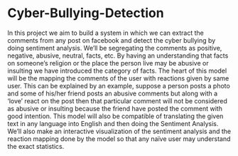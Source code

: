 # Cyber-Bullying-Detection


In this project we aim to build a system in which we can extract the comments from any post on facebook and detect the cyber bullying by doing sentiment analysis. We’ll be segregating the comments as positive, negative, abusive, neutral, facts, etc. By having an understanding that facts on someone’s religion or the place the person live may be abusive or insulting we have introduced the category of facts. The heart of this model will be the mapping the comments of the user with reactions given by same user. This can be explained by an example, suppose a person posts a photo and some of his/her friend posts an abusive comments but along with a ‘love’ react on the post then that particular comment will not be considered as abusive or insulting because the friend have posted the comment with good intention. This model will also be compatible of translating the given text in any language into English and then doing the Sentiment Analysis.
We’ll also make an interactive visualization of the sentiment analysis and the reaction mapping done by the model so that any naïve user may understand the exact statistics.  
